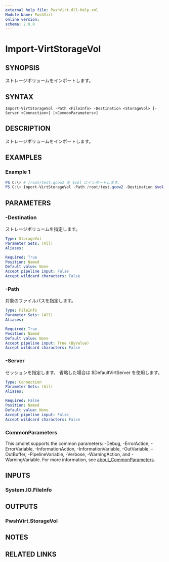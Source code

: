 ```yaml
---
external help file: PwshVirt.dll-Help.xml
Module Name: PwshVirt
online version:
schema: 2.0.0
---
```


# Import-VirtStorageVol

## SYNOPSIS
ストレージボリュームをインポートします。

## SYNTAX

```
Import-VirtStorageVol -Path <FileInfo> -Destination <StorageVol> [-Server <Connection>] [<CommonParameters>]
```

## DESCRIPTION
ストレージボリュームをインポートします。

## EXAMPLES

### Example 1
```powershell
PS C:\> # /root/test.qcow2 を $vol にインポートします。
PS C:\> Import-VirtStorageVol -Path /root/test.qcow2 -Destination $vol
```

## PARAMETERS

### -Destination
ストレージボリュームを指定します。

```yaml
Type: StorageVol
Parameter Sets: (All)
Aliases:

Required: True
Position: Named
Default value: None
Accept pipeline input: False
Accept wildcard characters: False
```

### -Path
対象のファイルパスを指定します。

```yaml
Type: FileInfo
Parameter Sets: (All)
Aliases:

Required: True
Position: Named
Default value: None
Accept pipeline input: True (ByValue)
Accept wildcard characters: False
```

### -Server
セッションを指定します。
省略した場合は $DefaultVirtServer を使用します。

```yaml
Type: Connection
Parameter Sets: (All)
Aliases:

Required: False
Position: Named
Default value: None
Accept pipeline input: False
Accept wildcard characters: False
```

### CommonParameters
This cmdlet supports the common parameters: -Debug, -ErrorAction, -ErrorVariable, -InformationAction, -InformationVariable, -OutVariable, -OutBuffer, -PipelineVariable, -Verbose, -WarningAction, and -WarningVariable. For more information, see [about_CommonParameters](http://go.microsoft.com/fwlink/?LinkID=113216).

## INPUTS

### System.IO.FileInfo
## OUTPUTS

### PwshVirt.StorageVol
## NOTES

## RELATED LINKS
